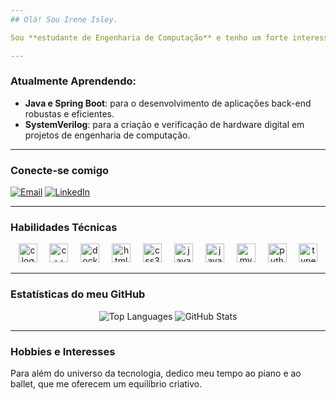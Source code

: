 ```yaml
---
## Olá! Sou Irene Isley.

Sou **estudante de Engenharia de Computação** e tenho um forte interesse em expandir minhas habilidades como desenvolvedor. Estou sempre em busca de novos desafios e oportunidades de crescimento.

---
```

### Atualmente Aprendendo:
* **Java e Spring Boot**: para o desenvolvimento de aplicações back-end robustas e eficientes.
* **SystemVerilog**: para a criação e verificação de hardware digital em projetos de engenharia de computação.
  
---
### Conecte-se comigo
[![Email](https://img.shields.io/badge/Email-D14836?style=for-the-badge&logo=gmail&logoColor=white)](mailto:jpedro.dev@proton.me) [![LinkedIn](https://img.shields.io/badge/LinkedIn-0077B5?style=for-the-badge&logo=linkedin&logoColor=white)](https://www.linkedin.com/in/seu-usuario-linkedin)

---
### Habilidades Técnicas

<div align="center">
  <img src="https://cdn.jsdelivr.net/gh/devicons/devicon/icons/c/c-original.svg" height="30" alt="c logo"  />
  <img width="12" />
  <img src="https://cdn.jsdelivr.net/gh/devicons/devicon/icons/cplusplus/cplusplus-original.svg" height="30" alt="c++ logo"  />
  <img width="12" />
  <img src="https://cdn.jsdelivr.net/gh/devicons/devicon/icons/docker/docker-original.svg" height="30" alt="docker logo"  />
  <img width="12" />
  <img src="https://cdn.jsdelivr.net/gh/devicons/devicon/icons/html5/html5-original.svg" height="30" alt="html5 logo"  />
  <img width="12" />
  <img src="https://cdn.jsdelivr.net/gh/devicons/devicon/icons/css3/css3-original.svg" height="30" alt="css3 logo"  />
  <img width="12" />
  <img src="https://cdn.jsdelivr.net/gh/devicons/devicon/icons/java/java-original.svg" height="30" alt="java logo"  />
  <img width="12" />
  <img src="https://cdn.jsdelivr.net/gh/devicons/devicon/icons/javascript/javascript-original.svg" height="30" alt="javascript logo"  />
  <img width="12" />
  <img src="https://cdn.jsdelivr.net/gh/devicons/devicon/icons/mysql/mysql-original.svg" height="30" alt="mysql logo"  />
  <img width="12" />
  <img src="https://cdn.jsdelivr.net/gh/devicons/devicon/icons/python/python-original.svg" height="30" alt="python logo"  />
  <img width="12" />
  <img src="https://cdn.jsdelivr.net/gh/devicons/devicon/icons/typescript/typescript-original.svg" height="30" alt="typescript logo"  />
</div>

---
### Estatísticas do meu GitHub

<div align="center">
  <img src="https://github-readme-stats.vercel.app/api/top-langs/?username=ireneisley&layout=compact&theme=dark" alt="Top Languages" />
  <img src="https://github-readme-stats.vercel.app/api?username=ireneisley&show_icons=true&theme=dark" alt="GitHub Stats" />
</div>

---
### Hobbies e Interesses
Para além do universo da tecnologia, dedico meu tempo ao piano e ao ballet, que me oferecem um equilíbrio criativo.
